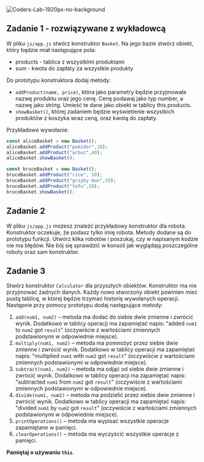 ![Coders-Lab-1920px-no-background](https://user-images.githubusercontent.com/152855/73064373-5ed69780-3ea1-11ea-8a71-3d370a5e7dd8.png)


## Zadanie 1 - rozwiązywane z wykładowcą

W pliku `js/app.js` stwórz konstruktor `Basket`. Na jego bazie stwórz obiekt, który będzie miał następujące pola:
* products - tablica z wszystkimi produktami
* sum - kwota do zapłaty za wszystkie produkty

Do prototypu konstruktora dodaj metody:
* `addProduct(name, price)`, która jako parametry będzie przyjmowała nazwę produktu oraz jego cenę. Cenę podawaj jako typ number, a nazwę jako string. Umieść te dane jako obiekt w tablicy this.products.
* `showBasket()`, której zadaniem będzie wyświetlenie wszystkich produktów z koszyka wraz ceną, oraz kwotą do zapłaty.

Przykładowe wywołanie:

```JavaScript
const aliceBasket = new Basket();
aliceBasket.addProduct("pomidor",10);
aliceBasket.addProduct("arbuz",40);
aliceBasket.showBasket();

const bruceBasket = new Basket();
bruceBasket.addProduct("rice", 10);
bruceBasket.addProduct("grzyby mun",50);
bruceBasket.addProduct("tofu",20);
bruceBasket.showBasket();
```


## Zadanie 2 

W pliku `js/app.js` możesz znaleźć przykładowy konstruktor dla robota. Konstruktor oczekuje, że podasz tylko imię robota.
Metody dodane są do prototypu funkcji.
Utwórz kilka robotów i poszukaj, czy w napisanym kodzie nie ma błędów.
Nie bój się sprawdzić w konsoli jak wyglądają poszczególne roboty oraz sam konstruktor.


## Zadanie 3

Stwórz konstruktor ```Calculator``` dla przyszłych obiektów. Konstruktor ma nie przyjmować żadnych danych. Każdy nowo stworzony obiekt powinien mieć pustą tablicę, w której będzie trzymać historię wywołanych operacji.
Następnie przy pomocy prototypu dodaj  następujące metody:
  1. ```add(num1, num2)``` &ndash; metoda ma dodać do siebie dwie zmienne i zwrócić wynik. Dodatkowo w tablicy operacji ma zapamiętać napis: "added ```num1``` to ```num2``` got ```result```" (oczywiście z wartościami zmiennych podstawionymi w odpowiednie miejsce).
  2. ```multiply(num1, num2)``` &ndash; metoda ma pomnożyć przez siebie dwie zmienne i zwrócić wynik. Dodatkowo w tablicy operacji ma zapamiętać napis: "multiplied ```num1``` with ```num2``` got ```result```" (oczywiście z wartościami zmiennych podstawionymi w odpowiednie miejsce).  
  3. ```subtract(num1, num2)``` &ndash; metoda ma odjąć od siebie dwie zmienne i zwrócić wynik. Dodatkowo w tablicy operacji ma zapamiętać napis: "subtracted ```num1``` from ```num2``` got ```result```" (oczywiście z wartościami zmiennych podstawionymi w odpowiednie miejsce).  
  4. ```divide(num1, num2)``` &ndash; metoda ma podzielić przez siebie dwie zmienne i zwrócić wynik. Dodatkowo w tablicy operacji ma zapamiętać napis: "divided ```num1``` by ```num2``` got ```result```" (oczywiście z wartościami zmiennych podstawionymi w odpowiednie miejsce).  
  5. ```printOperations()``` &ndash; metoda ma wypisać wszystkie operacje zapamiętane w pamięci.
  6. ```clearOperations()``` &ndash; metoda ma wyczyścić wszystkie operacje z pamięci.

**Pamiętaj o używaniu ```this```**.


